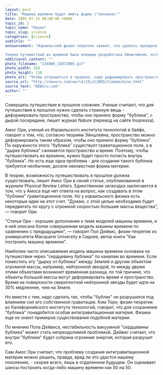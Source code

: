 ```yaml
---
layout: post
title: "Машина времени будет иметь форму \"пончика\""
date: 2005-07-15 00:00:00 +0000
topic_id: 2
topic_name: "Наука"
topic_slug: science
categories: [science]
subtitle: ""
announcement: "Израильский физик-теоретик заявил, что удалось преодолеть главное препятствие для организации путешествий во времени.

Теория путешествий во времени была впервые разработана Эйнштейном, который пришел к выводу, что тяжелые массы могут деформировать время и пространство и что течение времени замедляется для объектов, которые путешествуют со скоростью света. Например, некоторые движущиеся с огромной скоростью космические частицы можно наблюдать с Земли в течение нескольких тысяч лет, а для самих частиц это время проходит так быстро, словно считанные минуты. Фактически, эти частицы совершают \"путешествие в будущее\"."
additional_content: ""
photo_filename: "134808_15072005.gif"
photo_width: 158
photo_height: 118
photo_alt: "Чтобы отправиться в прошлое, надо деформировать пространство в форму \"бублика\""
source_url: "http://newsru.com/world/15jul2005/timemachine.html"
source_text: "NEWSru.com"
author: ""
---
```

Совершить путешествие в прошлое сложнее. Ученые считают, что для путешествия в прошлое нужно сделать странную вещь - деформировать пространство, чтобы оно приняло форму "бублика", с дырой посередине, пишет журнал Nature (перевод на сайте Inopressa).

Амос Ори, ученый из Израильского института технологий в Хайфе, говорит о том, что, согласно теориям Эйнштейна, пространство можно деформировать таким образом, чтобы оно приняло форму "бублика". По окружности этого "бублика" существует гравитационное поле, а в "дырке бублика" сжимается пространство и время. Поэтому, чтобы путешествовать во времени, нужно будет просто попасть внутрь "бублика". Но есть еще одна проблема - для создания такого бублика требуется необычная, доселе неизвестная форма материи.

В теории, возможность путешествовать в прошлое должна существовать, пишет Амос Ори в своей статье, опубликованной в журнале Physical Review Letters. Единственная загвоздка заключается в том, что у Амоса еще нет ответа на вопрос, как создавать в этом "бублике" гравитационное поле. Но у израильского физика есть некоторые идеи на этот счет. "Думаю, с этой целью необходимо будет передвигать по кругу с огромной скоростью большие массы вещества", &mdash; говорит Ори.

"Статья Ори - хорошее дополнение к теме моделей машины времени, и в ней описана более совершенная модель машины времени по сравнению с предыдущими", &mdash; говорит Пол Дейвис, физик-теоретик из университета Macquarie University в Сиднее, автор книги "Как построить машину времени".

Наиболее часто описываемая модель машины времени основана на путешествии через "сердцевину бублика" по каналам во времени. Если поместить эту "дырку от бублика" между Землей и другим объектом огромной массы, например, нейтронной звездой, то между двумя этими объектами возникнет временная разница, по той причине, что объекты большой массы могут деформировать время и пространство. Время на поверхности сверхплотной нейтронной звезды будет идти на 30% медленнее, чем на Земле.

Но вместе с тем, надо сделать так, чтобы "бублик" не разрушился под влиянием сил его собственной гравитации. Ким Торн, физик-теоретик из Калифорнийского института технологий, говорит, что для сохранения "бублика" понадобится особая антигравитационная материя. Физики еще не знают примеров существования подобной материи.

По мнению Пола Дейвиса, нестабильность вакуумной "сердцевины бублика" может стать непреодолимой проблемой. Дейвис считает, что внутри "бублика" будет собрана огромная энергия, которая разрушит его.

Сам Амос Ори считает, что проблему создания антигравитационной материи можно решить, правда, вряд ли это удастся нашему поколению, - скорее всего, лишь в отдаленном будущем. Он оценивает шансы построить когда-либо машину времени как 50 на 50.
